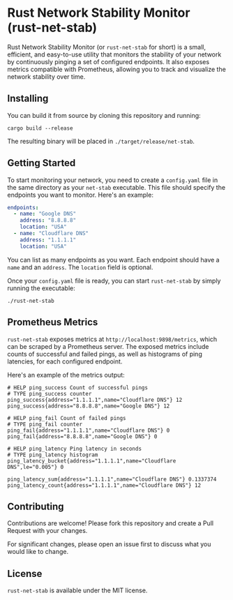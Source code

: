 # Rust Network Stability Monitor (rust-net-stab)

Rust Network Stability Monitor (or `rust-net-stab` for short) is a small, efficient, and easy-to-use utility that monitors the stability of your network by continuously pinging a set of configured endpoints. It also exposes metrics compatible with Prometheus, allowing you to track and visualize the network stability over time.

## Installing
You can build it from source by cloning this repository and running:

```
cargo build --release
```

The resulting binary will be placed in `./target/release/net-stab`.

## Getting Started

To start monitoring your network, you need to create a `config.yaml` file in the same directory as your `net-stab` executable. This file should specify the endpoints you want to monitor. Here's an example:

```yaml
endpoints:
  - name: "Google DNS"
    address: "8.8.8.8"
    location: "USA"
  - name: "Cloudflare DNS"
    address: "1.1.1.1"
    location: "USA"
```

You can list as many endpoints as you want. Each endpoint should have a `name` and an `address`. The `location` field is optional.

Once your `config.yaml` file is ready, you can start `rust-net-stab` by simply running the executable:

```
./rust-net-stab
```

## Prometheus Metrics

`rust-net-stab` exposes metrics at `http://localhost:9898/metrics`, which can be scraped by a Prometheus server. The exposed metrics include counts of successful and failed pings, as well as histograms of ping latencies, for each configured endpoint.

Here's an example of the metrics output:

```
# HELP ping_success Count of successful pings
# TYPE ping_success counter
ping_success{address="1.1.1.1",name="Cloudflare DNS"} 12
ping_success{address="8.8.8.8",name="Google DNS"} 12

# HELP ping_fail Count of failed pings
# TYPE ping_fail counter
ping_fail{address="1.1.1.1",name="Cloudflare DNS"} 0
ping_fail{address="8.8.8.8",name="Google DNS"} 0

# HELP ping_latency Ping latency in seconds
# TYPE ping_latency histogram
ping_latency_bucket{address="1.1.1.1",name="Cloudflare DNS",le="0.005"} 0

ping_latency_sum{address="1.1.1.1",name="Cloudflare DNS"} 0.1337374
ping_latency_count{address="1.1.1.1",name="Cloudflare DNS"} 12
```


## Contributing

Contributions are welcome! Please fork this repository and create a Pull Request with your changes.

For significant changes, please open an issue first to discuss what you would like to change.

## License

`rust-net-stab` is available under the MIT license.
